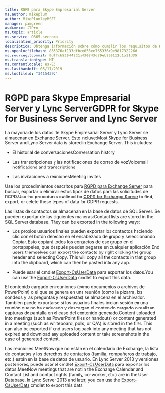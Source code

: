 ```yaml
---
title: RGPD para Skype Empresarial Server
ms.author: mikeplum
author: MikePlumleyMSFT
manager: pamgreen
audience: ITPro
ms.topic: article
ms.service: O365-seccomp
localization_priority: Priority
description: Obtenga información sobre cómo cumplir los requisitos de RGPD en Skype Empresarial Server local y Lync Server.
ms.openlocfilehash: 835876af133dfbce056ee765336c9e981732226d
ms.sourcegitcommit: 9d67cb52544321a430343d39eb336112c1a11d35
ms.translationtype: HT
ms.contentlocale: es-ES
ms.lasthandoff: 05/17/2019
ms.locfileid: "34154392"
---
```

# <a name="gdpr-for-skype-for-business-server-and-lync-server"></a><span data-ttu-id="14862-103">RGPD para Skype Empresarial Server y Lync Server</span><span class="sxs-lookup"><span data-stu-id="14862-103">GDPR for Skype for Business Server and Lync Server</span></span>

<span data-ttu-id="14862-p101">La mayoría de los datos de Skype Empresarial Server y Lync Server se almacenan en Exchange Server. Esto incluye:</span><span class="sxs-lookup"><span data-stu-id="14862-p101">Most Skype for Business Server and Lync Server data is stored in Exchange Server. This includes:</span></span>

-   <span data-ttu-id="14862-106">El historial de conversaciones</span><span class="sxs-lookup"><span data-stu-id="14862-106">Conversation history</span></span>

-   <span data-ttu-id="14862-107">Las transcripciones y las notificaciones de correo de voz</span><span class="sxs-lookup"><span data-stu-id="14862-107">Voicemail notifications and transcriptions</span></span>

-   <span data-ttu-id="14862-108">Las invitaciones a reuniones</span><span class="sxs-lookup"><span data-stu-id="14862-108">Meeting invites</span></span>

<span data-ttu-id="14862-109">Use los procedimientos descritos para [RGPD para Exchange Server](gdpr-for-exchange-server.md) para buscar, exportar o eliminar estos tipos de datos para las solicitudes de RGPD.</span><span class="sxs-lookup"><span data-stu-id="14862-109">Use the procedures outlined for [GDPR for Exchange Server](gdpr-for-exchange-server.md) to find, export, or delete these types of data for GDPR requests.</span></span>

<span data-ttu-id="14862-p102">Las listas de contactos se almacenan en la base de datos de SQL Server. Se pueden exportar de las siguientes maneras:</span><span class="sxs-lookup"><span data-stu-id="14862-p102">Contact lists are stored in the SQL Server database. They can be exported in the following ways:</span></span>

-   <span data-ttu-id="14862-p103">Los propios usuarios finales pueden exportar los contactos haciendo clic con el botón derecho en el encabezado de grupo y seleccionando Copiar. Esto copiará todos los contactos de ese grupo en el portapapeles, que después pueden pegarse en cualquier aplicación.</span><span class="sxs-lookup"><span data-stu-id="14862-p103">End users themselves can export the contacts by right clicking the group header and selecting Copy. This will copy all the contacts in that group into the clipboard, which can then be pasted into any app.</span></span>

-   <span data-ttu-id="14862-114">Puede usar el cmdlet [Export-CsUserData](https://docs.microsoft.com/es-ES/powershell/module/skype/export-csuserdata) para exportar los datos.</span><span class="sxs-lookup"><span data-stu-id="14862-114">You can use the [Export-CsUserData](https://docs.microsoft.com/en-us/powershell/module/skype/export-csuserdata) cmdlet to export this data.</span></span>

<span data-ttu-id="14862-p104">El contenido cargado en reuniones (como documentos o archivos de PowerPoint) o el que se genera en una reunión (como la pizarra, los sondeos y las preguntas y respuestas) se almacena en el archivador. También puede exportarse si los usuarios finales inician sesión en una reunión que no ha caducado y descargan el contenido cargado o realizan capturas de pantalla en el caso del contenido generado.</span><span class="sxs-lookup"><span data-stu-id="14862-p104">Content uploaded into meetings (such as PowerPoint files or handouts) or content generated in a meeting (such as whiteboard, polls, or Q/A) is stored in the filer. This can also be exported if end users log back into any meeting that has not expired and download any uploaded content or take screenshots in the case of generated content.</span></span>

<span data-ttu-id="14862-p105">Las reuniones MeetNow que no están en el calendario de Exchange, la lista de contactos y los derechos de contactos (familia, compañeros de trabajo, etc.) están en la base de datos de usuario. En Lync Server 2013 y versiones posteriores, puede usar el cmdlet [Export-CsUserData](https://docs.microsoft.com/es-ES/powershell/module/skype/export-csuserdata) para exportar los datos.</span><span class="sxs-lookup"><span data-stu-id="14862-p105">MeetNow meetings that are not in the Exchange Calendar and Contact List and contact rights (family, co-worker, etc.) are in the User Database. In Lync Server 2013 and later, you can use the [Export-CsUserData](https://docs.microsoft.com/en-us/powershell/module/skype/export-csuserdata) cmdlet to export this data.</span></span>
